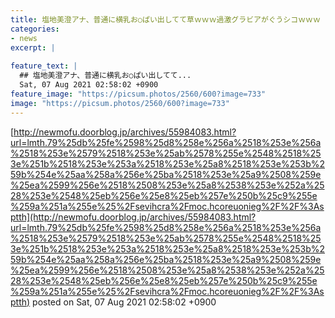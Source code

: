```yaml
---
title: 塩地美澄アナ、普通に横乳お○ぱい出してて草ｗｗｗ過激グラビアがぐうシコｗｗｗ
categories:
- news
excerpt: |
  
feature_text: |
  ## 塩地美澄アナ、普通に横乳お○ぱい出してて...
  Sat, 07 Aug 2021 02:58:02 +0900
feature_image: "https://picsum.photos/2560/600?image=733"
image: "https://picsum.photos/2560/600?image=733"
---
```


[http://newmofu.doorblog.jp/archives/55984083.html?url=lmth.79%25db%25fe%2598%25d8%258e%256a%2518%253e%256a%2518%253e%2579%2518%253e%25ab%2578%255e%2548%2518%253e%251b%2518%253e%253a%2518%253e%25a8%2518%253e%253b%259b%254e%25aa%258a%256e%25ba%2518%253e%25a9%2508%259e%25ea%2599%256e%2518%2508%253e%25a8%2538%253e%252a%2528%253e%2548%25eb%256e%25e8%25eb%257e%250b%25c9%255e%259a%251a%255e%25%2Fsevihcra%2Fmoc.hcoreuonieg%2F%2F%3Asptth](http://newmofu.doorblog.jp/archives/55984083.html?url=lmth.79%25db%25fe%2598%25d8%258e%256a%2518%253e%256a%2518%253e%2579%2518%253e%25ab%2578%255e%2548%2518%253e%251b%2518%253e%253a%2518%253e%25a8%2518%253e%253b%259b%254e%25aa%258a%256e%25ba%2518%253e%25a9%2508%259e%25ea%2599%256e%2518%2508%253e%25a8%2538%253e%252a%2528%253e%2548%25eb%256e%25e8%25eb%257e%250b%25c9%255e%259a%251a%255e%25%2Fsevihcra%2Fmoc.hcoreuonieg%2F%2F%3Asptth)
posted on Sat, 07 Aug 2021 02:58:02 +0900

<!--more-->


